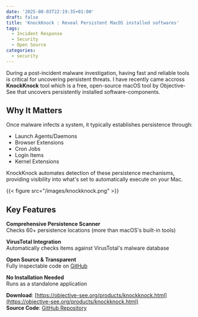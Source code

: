 ```yaml
---
date: '2025-08-03T22:19:35+01:00'
draft: false
title: 'KnockKnock : Reveal Persistent MacOS installed softwares'
tags:
  - Incident Response
  - Security
  - Open Source
categories:
  - security
---
```



During a post-incident malware investigation, having fast and reliable tools is critical for uncovering persistent threats. I have recently came accross **KnockKnock** tool which is a free, open-source macOS tool by Objective-See that uncovers persistently installed software-components.



## Why It Matters

Once malware infects a system, it typically establishes persistence through:

- Launch Agents/Daemons
- Browser Extensions
- Cron Jobs
- Login Items
- Kernel Extensions

KnockKnock automates detection of these persistence mechanisms, providing visibility into what's set to automatically execute on your Mac.


{{< figure src="/images/knockknock.png"  >}}

## Key Features

 **Comprehensive Persistence Scanner**  
 Checks 60+ persistence locations (more than macOS's built-in tools)

 **VirusTotal Integration**  
 Automatically checks items against VirusTotal's malware database

 **Open Source & Transparent**  
 Fully inspectable code on [GitHub](https://github.com/objective-see/KnockKnock)

 **No Installation Needed**  
   Runs as a standalone application


**Download**: [https://objective-see.org/products/knockknock.html](https://objective-see.org/products/knockknock.html)  
**Source Code**: [GitHub Repository](https://github.com/objective-see/KnockKnock)

